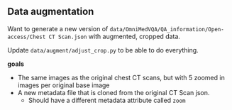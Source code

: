 ## Data augmentation

Want to generate a new version of `data/OmniMedVQA/QA_information/Open-access/Chest CT Scan.json` with augmented, cropped data. 

Update `data/augment/adjust_crop.py` to be able to do everything. 

**goals**
- The same images as the original chest CT scans, but with 5 zoomed in images per original base image
- A new metadata file that is cloned from the original CT Scan json. 
    - Should have a different metadata attribute called `zoom`
